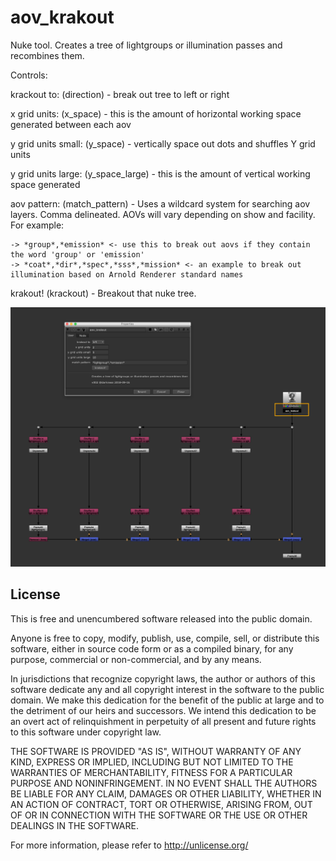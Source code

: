 # aov_krakout
Nuke tool. Creates a tree of lightgroups or illumination passes and recombines them.

Controls:

krackout to: (direction) - break out tree to left or right

x grid units: (x_space) - this is the amount of horizontal working space generated between each aov

y grid units small: (y_space) - vertically space out dots and shuffles Y grid units

y grid units large: (y_space_large) - this is the amount of vertical working space generated

aov pattern: (match_pattern) - Uses a wildcard system for searching aov layers. Comma delineated. AOVs will vary depending on show and facility. For example:

    -> *group*,*emission* <- use this to break out aovs if they contain the word 'group' or 'emission'
    -> *coat*,*dir*,*spec*,*sss*,*mission* <- an example to break out illumination based on Arnold Renderer standard names
  
krakout! (krackout) - Breakout that nuke tree.

![screenshot](https://raw.githubusercontent.com/artandmath/aov_krakout/master/aov_krakout_screenshot.png)

## License

This is free and unencumbered software released into the public domain.

Anyone is free to copy, modify, publish, use, compile, sell, or
distribute this software, either in source code form or as a compiled
binary, for any purpose, commercial or non-commercial, and by any
means.

In jurisdictions that recognize copyright laws, the author or authors
of this software dedicate any and all copyright interest in the
software to the public domain. We make this dedication for the benefit
of the public at large and to the detriment of our heirs and
successors. We intend this dedication to be an overt act of
relinquishment in perpetuity of all present and future rights to this
software under copyright law.

THE SOFTWARE IS PROVIDED "AS IS", WITHOUT WARRANTY OF ANY KIND,
EXPRESS OR IMPLIED, INCLUDING BUT NOT LIMITED TO THE WARRANTIES OF
MERCHANTABILITY, FITNESS FOR A PARTICULAR PURPOSE AND NONINFRINGEMENT.
IN NO EVENT SHALL THE AUTHORS BE LIABLE FOR ANY CLAIM, DAMAGES OR
OTHER LIABILITY, WHETHER IN AN ACTION OF CONTRACT, TORT OR OTHERWISE,
ARISING FROM, OUT OF OR IN CONNECTION WITH THE SOFTWARE OR THE USE OR
OTHER DEALINGS IN THE SOFTWARE.

For more information, please refer to <http://unlicense.org/>
